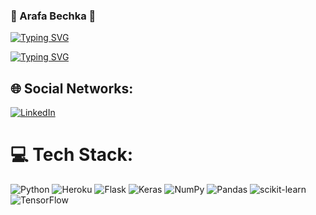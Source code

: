 ### :wave: Arafa Bechka :wave:

[![Typing SVG](https://readme-typing-svg.demolab.com?font=Fira+Code&pause=1000&color=29DA13&width=435&lines=Je+suis+int%C3%A9ress%C3%A9+par+%3A;les+projets+relatifs+%C3%A0+l'IA;Deep+Learning+--%3E+CNN%2C+RNN%2C+GAN;en+autres+et+de+machine+learning)](https://git.io/typing-svg)

[![Typing SVG](https://readme-typing-svg.demolab.com?font=Fira+Code&pause=1000&color=1944C8&width=435&lines=Always+learning+new+things+like%3A+;Artificial+Intelligence+--%3E;Deep+Learning+--%3E+CNN%2C+RNN;GAN+and+others...;Machine+Learning+projects++--%3E;supervised+and+unsupervised+learning)](https://git.io/typing-svg)

## 🌐 Social Networks:
[![LinkedIn](https://img.shields.io/badge/LinkedIn-%230077B5.svg?logo=linkedin&logoColor=white)](https://fr.linkedin.com/in/arafa-bechka-b1545717a) 

# 💻 Tech Stack:
![Python](https://img.shields.io/badge/python-3670A0?style=for-the-badge&logo=python&logoColor=ffdd54) ![Heroku](https://img.shields.io/badge/heroku-%23430098.svg?style=for-the-badge&logo=heroku&logoColor=white) ![Flask](https://img.shields.io/badge/flask-%23000.svg?style=for-the-badge&logo=flask&logoColor=white) ![Keras](https://img.shields.io/badge/Keras-%23D00000.svg?style=for-the-badge&logo=Keras&logoColor=white) ![NumPy](https://img.shields.io/badge/numpy-%23013243.svg?style=for-the-badge&logo=numpy&logoColor=white) ![Pandas](https://img.shields.io/badge/pandas-%23150458.svg?style=for-the-badge&logo=pandas&logoColor=white) ![scikit-learn](https://img.shields.io/badge/scikit--learn-%23F7931E.svg?style=for-the-badge&logo=scikit-learn&logoColor=white) ![TensorFlow](https://img.shields.io/badge/TensorFlow-%23FF6F00.svg?style=for-the-badge&logo=TensorFlow&logoColor=white)









